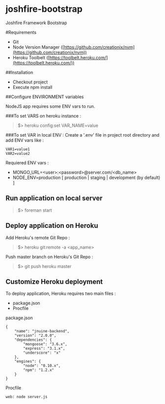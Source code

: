 joshfire-bootstrap
==============

Joshfire Framework Bootstrap

#Requirements

  - Git
  - Node Version Manager ([https://github.com/creationix/nvm](https://github.com/creationix/nvm))
  - Heroku Toolbelt ([https://toolbelt.heroku.com/](https://toolbelt.heroku.com/))
  

##Installation

 - Checkout project
 - Execute npm install

##Configure ENVIRONMENT variables

NodeJS app requires some ENV vars to run.

###To set VARS on heroku instance :
  > $> heroku config:set VAR_NAME=value
  
###To set VAR in local ENV :
Create a '.env' file in project root directory and add ENV vars like :

    VAR1=value1
    VAR2=value2

Requiered ENV vars :
  - MONGO_URL=\<user>:\<password>@server.com/\<db_name>
  - NODE_ENV=production [ production | staging | development (by default) ]

## Run application on local server
> $> foreman start

## Deploy application on Heroku

Add Heroku's remote Git Repo :
> $> heroku git:remote -a \<app_name>

Push master branch on Heroku's Git Repo :
> $> git push heroku master


## Customize Heroku deployment

To deploy application, Heroku requires two main files :
 - package.json
 - Procfile

package.json

    {
        "name": "jnuine-backend",
        "version": "2.0.0",
        "dependencies": {
            "mongoose": "3.6.x",
            "express": "3.1.x",
            "underscore": "x"
        },
        "engines": {
            "node": "0.10.x",
            "npm": "1.2.x"
        }
    }

Procfile

    web: node server.js
